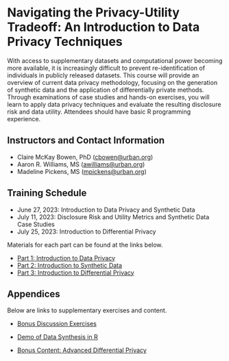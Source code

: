 # Navigating the Privacy-Utility Tradeoff: An Introduction to Data Privacy Techniques

With access to supplementary datasets and computational power becoming more available, it is increasingly difficult to prevent re-identification of individuals in publicly released datasets. This course will provide an overview of current data privacy methodology, focusing on the generation of synthetic data and the application of differentially private methods. Through examinations of case studies and hands-on exercises, you will learn to apply data privacy techniques and evaluate the resulting disclosure risk and data utility. Attendees should have basic R programming experience.

## Instructors and Contact Information

* Claire McKay Bowen, PhD (cbowen@urban.org)
* Aaron R. Williams, MS (awilliams@urban.org)
* Madeline Pickens, MS (mpickens@urban.org)

## Training Schedule

* June 27, 2023: Introduction to Data Privacy and Synthetic Data
* July 11, 2023: Disclosure Risk and Utility Metrics and Synthetic Data Case Studies
* July 25, 2023: Introduction to Differential Privacy

Materials for each part can be found at the links below.

* [Part 1: Introduction to Data Privacy](https://ui-research.github.io/irs-data-privacy-trainings-2023/lessons/01_introduction_to_data_privacy)
* [Part 2: Introduction to Synthetic Data]()
* [Part 3: Introduction to Differential Privacy]()

## Appendices

Below are links to supplementary exercises and content.

* [Bonus Discussion Exercises](https://ui-research.github.io/irs-data-privacy-trainings-2023/lessons/04_exercises)

* [Demo of Data Synthesis in R](https://ui-research.github.io/irs-data-privacy-trainings-2023/lessons/05_synthesis_demo)

* [Bonus Content: Advanced Differential Privacy](https://ui-research.github.io/irs-data-privacy-trainings-2023/lessons/06_advanced_differential_privacy)
